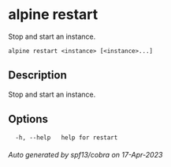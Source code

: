 # alpine restart

Stop and start an instance.

```
alpine restart <instance> [<instance>...]
```

## Description

Stop and start an instance.

## Options

```
  -h, --help   help for restart
```

###### Auto generated by spf13/cobra on 17-Apr-2023
